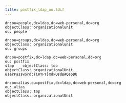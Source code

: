 ```yaml
---
title: postfix_ldap_ou.ldif
---
```


    dn:ou=people,dc=ldap,dc=web-personal,dc=org
    objectClass: organizationalunit
    ou: people
    
    dn:ou=groups,dc=ldap,dc=web-personal,dc=org
    objectClass: organizationalunit
    ou: groups
    
    dn:ou=postfix,dc=ldap,dc=web-personal,dc=org
    ou: postfix
    slap    objectClass: top
    objectClass: organizationalUnit
    userPassword:{CRYPT}mdkQsdBAQepDU
    
    dn:ou=alias,ou=postfix,dc=ldap,dc=web-personal,dc=org
    ou: alias
    objectClass: top
    objectClass: organizationalUnit
